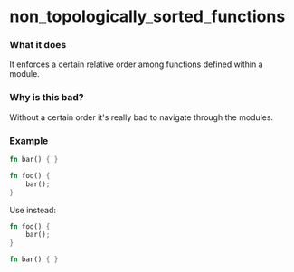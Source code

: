 # non_topologically_sorted_functions

 ### What it does

 It enforces a certain relative order among functions defined within a module.

 ### Why is this bad?

 Without a certain order it's really bad to navigate through the modules.

 ### Example

 ```rust
 fn bar() { }

 fn foo() {
     bar();
 }
 ```

 Use instead:

 ```rust
 fn foo() {
     bar();
 }

 fn bar() { }
 ```
